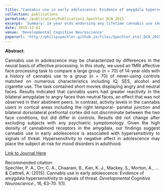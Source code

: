 ```yaml
---
title: "Cannabis use in early adolescence: Evidence of amygdala hypersensitivity to signals of threat"
collection: publications
permalink: /publication/Publication1_Spechler_DCN_2015
excerpt: 'Summary: 14 year olds endorsing any lifetime cannabis use showed higher amygdalar activation to angry faces during fMRI'
date: 2015-12-01
venue: 'Developmental Cognitive Neuroscience'
paperurl: 'http://philipspechler.github.io/files/Spechler_etal_DCN_2015.pdf'
---
```

**Abstract**:
<div style="text-align: justify">Cannabis use in adolescence may be characterized by differences in the neural basis of affective 
processing. In this study, we used an fMRI affective face processing task to compare a large group (n = 70) of 14-year olds with a history 
of cannabis use to a group (n = 70) of never-using controls matched on numerous characteristics including IQ, SES, alcohol and cigarette 
use. The task contained short movies displaying angry and neutral faces. Results indicated that cannabis users had greater reactivity in 
the bilateral amygdalae to angry faces than neutral faces, an effect that was not observed in their abstinent peers. In contrast, activity 
levels in the cannabis users in cortical areas including the right temporal- parietal junction and bilateral dorsolateral prefrontal 
cortex did not discriminate between the two face conditions, but did differ in controls. Results did not change after excluding subjects 
with any psychiatric symptomology. Given the high density of cannabinoid receptors in the amygdala, our findings suggest cannabis use in 
early adolescence is associated with hypersensitivity to signals of threat. Hypersensitivity to negative affect in adolescence may place 
the subject at-risk for mood disorders in adulthood.</div>  
  
[Link to Journal Here](https://www.sciencedirect.com/science/article/pii/S1878929315000857)

Recommended citation:  
Spechler, P. A., Orr, C. A., Chaarani, B., Kan, K. J., Mackey, S., Morton, A., ... & Cattrell, A. (2015). Cannabis 
use in early adolescence: Evidence of amygdala hypersensitivity to signals of threat. <i>Developmental Cognitive Neuroscience</i>., 16, 
63-70. 1(1).
